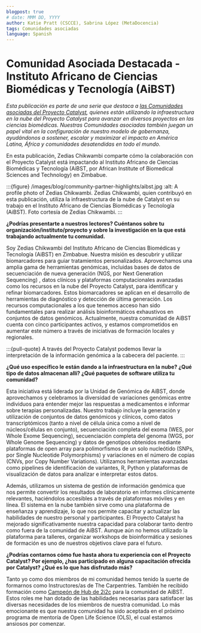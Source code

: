 ```yaml
---
blogpost: true
# date: MMM DD, YYYY
author: Katie Pratt (CSCCE), Sabrina López (MetaDocencia)
tags: Comunidades asociadas
language: Spanish
---
```


# Comunidad Asociada Destacada - Instituto Africano de Ciencias Biomédicas y Tecnología (AiBST)

*Esta publicación es parte de una serie que destaca a [las Comunidades asociadas del Proyecto Catalyst](../current-community-partners.md), quienes están utilizando la infraestructura en la nube del Proyecto Catalyst para avanzar en diversos proyectos en las ciencias biomédicas. Nuestras Comunidades asociadas también juegan un papel vital en la configuración de nuestro modelo de gobernanza, ayudándonos a sostener, escalar y maximizar el impacto en América Latina, África y comunidades desatendidas en todo el mundo.*

En esta publicación, Zedias Chikwambi comparte cómo la colaboración con el Proyecto Catalyst está impactando al Instituto Africano de Ciencias Biomédicas y Tecnología (AiBST, por African Institute of Biomedical Sciences and Technology) en Zimbabue.

:::{figure} /images/blog/community-partner-highlights/aibst.jpg
:alt: A profile photo of Zedias Chikwambi.
Zedias Chikwambi, quien contribuyó en esta publicación, utiliza la infraestructura de la nube de Catalyst en su trabajo en el Instituto Africano de Ciencias Biomédicas y Tecnología (AiBST). Foto cortesía de Zedias Chikwambi.
:::

**¿Podrías presentarte a nuestros lectores? Cuéntanos sobre tu organización/instituto/proyecto y sobre la investigación en la que está trabajando actualmente tu comunidad.**

Soy Zedias Chikwambi del Instituto Africano de Ciencias Biomédicas y Tecnología (AiBST) en Zimbabue. Nuestra misión es descubrir y utilizar biomarcadores para guiar tratamientos personalizados. Aprovechamos una amplia gama de herramientas genómicas, incluidas bases de datos de secuenciación de nueva generación (NGS, por Next Generation Sequencing) , datos clínicos y plataformas computacionales avanzadas como los recursos en la nube del Proyecto Catalyst, para identificar y refinar biomarcadores. Estos biomarcadores se aplican en el desarrollo de herramientas de diagnóstico y detección de última generación. Los recursos computacionales a los que tenemos acceso han sido fundamentales para realizar análisis bioinformáticos exhaustivos en conjuntos de datos genómicos. Actualmente, nuestra comunidad de AiBST cuenta con cinco participantes activos, y estamos comprometidos en aumentar este número a través de iniciativas de formación locales y regionales.

:::{pull-quote}
A través del Proyecto Catalyst podemos llevar la interpretación de la información genómica a la cabecera del paciente.
:::

**¿Qué uso específico le están dando a la infraestructura en la nube? ¿Qué tipo de datos almacenan allí? ¿Qué paquetes de software utiliza tu comunidad?**

Esta iniciativa está liderada por la Unidad de Genómica de AiBST, donde aprovechamos y celebramos la diversidad de variaciones genómicas entre individuos para entender mejor las respuestas a medicamentos e informar sobre terapias personalizadas. Nuestro trabajo incluye la generación y utilización de conjuntos de datos genómicos y clínicos, como datos transcriptómicos (tanto a nivel de célula única como a nivel de núcleos/células en conjunto), secuenciación completa del exoma (WES, por Whole Exome Sequencing), secuenciación completa del genoma (WGS, por Whole Genome Sequencing) y datos de genotipos obtenidos mediante plataformas de open array para polimorfismos de un solo nucleótido (SNPs, por Single Nucleotide Polymorphisms) y variaciones en el número de copias (CNVs, por Copy Number Variations). Utilizamos herramientas avanzadas como pipelines de identificación de variantes, R, Python y plataformas de visualización de datos para analizar e interpretar estos datos.

Además, utilizamos un sistema de gestión de información genómica que nos permite convertir los resultados de laboratorio en informes clínicamente relevantes, haciéndolos accesibles a través de plataformas móviles y en línea. El sistema en la nube también sirve como una plataforma de enseñanza y aprendizaje, lo que nos permite capacitar y actualizar las habilidades de nuestro personal y participantes. El Proyecto Catalyst ha mejorado significativamente nuestra capacidad para colaborar tanto dentro como fuera de la comunidad de AiBST. Aunque aún no hemos utilizado la plataforma para talleres, organizar workshops de bioinformática y sesiones de formación es uno de nuestros objetivos clave para el futuro.

**¿Podrías contarnos cómo fue hasta ahora tu experiencia con el Proyecto Catalyst? Por ejemplo, ¿has participado en alguna capacitación ofrecida por Catalyst? ¿Qué es lo que has disfrutado más?**

Tanto yo como dos miembros de mi comunidad hemos tenido la suerte de formarnos como Instructores/as de The Carpentries. También he recibido formación como [Campeón de Hub de 2i2c](../training.md) para la comunidad de AiBST. Estos roles me han dotado de las habilidades necesarias para satisfacer las diversas necesidades de los miembros de nuestra comunidad. Lo más emocionante es que nuestra comunidad ha sido aceptada en el próximo programa de mentoría de Open Life Science (OLS), el cual estamos ansiosos por comenzar.
